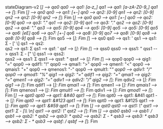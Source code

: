 stateDiagram-v2
    [*] --> qa0
    qa0 --> qa1: [a-z_]
    qa1 --> qa1: [a-zA-Z0-9_]
    qa1 --> [*]: Fim
    [*] --> qn0
    qn0 --> qn1: [+-]
    qn0 --> qn2: [0-9]
    qn1 --> qn2: [0-9]
    qn2 --> qn2: [0-9]
    qn2 --> [*]: Fim
    [*] --> qo0
    qo0 --> qo1: [+-]
    qo0 --> qo2: [0-9]
    qo0 --> qo3: "."
    qo1 --> qo2: [0-9]
    qo1 --> qo3: "."
    qo2 --> qo2: [0-9]
    qo2 --> qo4: "."
    qo3 --> qo5: [0-9]
    qo4 --> qo5: [0-9]
    qo5 --> qo5: [0-9]
    qo5 --> qo6: [eE]
    qo6 --> qo7: [+-]
    qo6 --> qo8: [0-9]
    qo7 --> qo8: [0-9]
    qo8 --> qo8: [0-9]
    qo8 --> [*]: Fim
    qo5 --> [*]: Fim
    [*] --> qs0
    qs0 --> qs1: '
    qs1 --> qs1: Σ - ['  \\]
    qs1 --> qs2: \
    qs2 --> qs1: Σ
    qs1 --> qsf: '
    qsf --> [*]: Fim
    [*] --> qss0
    qss0 --> qss1: "
    qss1 --> qss1: Σ - ["  \\]
    qss1 --> qss2: \
    qss2 --> qss1: Σ
    qss1 --> qssf: "
    qssf --> [*]: Fim
    [*] --> qop0
    qop0 --> qig1: "="
    qop0 --> qdif1: "!"
    qop0 --> qmai1: ">"
    qop0 --> qmen1: "<"
    qop0 --> qmais1: "+"
    qop0 --> qmenos1: "-"
    qop0 --> qmult1: "*"
    qop0 --> qdiv1: "/"
    qop0 --> qmod1: "%"
    qig1 --> qig2: "="
    qdif1 --> qig2: "="
    qmai1 --> qig2: "="
    qmen1 --> qig2: "="
    qdiv1 --> qdiv2: "/"
    qig2 --> [*]: Fim
    qdiv2 --> [*]: Fim
    qig1 --> [*]: Fim
    qdif1 --> [*]: Fim
    qmai1 --> [*]: Fim
    qmen1 --> [*]: Fim
    qmais1 --> [*]: Fim
    qmenos1 --> [*]: Fim
    qmult1 --> [*]: Fim
    qdiv1 --> [*]: Fim
    qmod1 --> [*]: Fim
    [*] --> qpt0
    qpt0 --> qpt1: &#40
    qpt1 --> [*]: Fim
    qpt0 --> qpt1: &#41
    qpt1 --> [*]: Fim
    qpt0 --> qpt1: &#123
    qpt1 --> [*]: Fim
    qpt0 --> qpt1: &#125
    qpt1 --> [*]: Fim
    qpt0 --> qpt1: &#59
    qpt1 --> [*]: Fim
   [*] --> qst0
    qst0 --> qst1: \\"
    qst1 --> qst1: Σ - [\\\ \n]
    qst1 --> qst2: \\"
    qst2 --> [*]: Fim
    [*] --> qsb0
    qsb0 --> qsb1: /
    qsb1 --> qsb2: *
    qsb2 --> qsb3: *
    qsb2 --> qsb2: Σ - *
    qsb3 --> qsb3: *
    qsb3 --> qsb2: Σ - *
    qsb3 --> qsbf: /
    qsbf --> [*]: Fim
